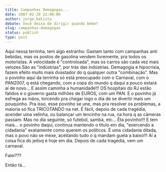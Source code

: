 ```yaml
---
title: Campanhas Demagogas...
date: 2007-02-20 22:00:00
author: jorge.batista
debate: Você deixa de dirigir quando bebe?
slug: campanhas-demagogas
status: publish 
type: post
---
```


Aqui nessa terrinha, tem algo estranho: Gastam tanto com campanhas anti bebidas, mas os postos de gasolina vendem livremente, pra todos os motoristas. A velocidade é "controloada", mas os carros são cada vez mais velozes.São as "indústrias", por trás das indústrias. Demagogia e hipocrisia, fazem efeito muito mais dvastador do q qualquer outra "combinação". Mas o povinho aqui da terrinha só está preocupado com o Carnaval, com o PAN2007, q está chegando, com a copa do mundo q daqui a pouco estará aí de novo... E assim caminha a humanidade!!! OS hospitais do RJ estão falidos e o governo gasta milhões de EUROS, com um PAN. E o povinho já esfrega as mãos, torcendo pra chegar logo o dia de se divertir mais um pouquinho. Pra isso, esse povinho se une, mas pra resolver os problemas, a maioria só fica TRICOTANDO na net. É fácil, depois de cada tragédia, acender uma velinha, ou balançar um lencinho na rua, na hora q as câmeras passam. Mas no dia seguinte, só futebol, samba, etc... Êta povinho!!! E tem mais... o povinho daqui, continua mantendo o título em dia, "exercendo a cidadania" exatamente como querem os políticos. É uma cidadania ditada, mas o povo não se mexe, aceitando tudo o q mandam guela a baixo!!! Aí a coisa fica do jeitoq é hoje em dia. Depois de cada tragédia, vem um carnaval.  

Falei???  

Então tá...
